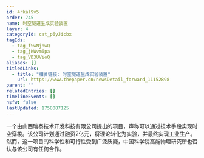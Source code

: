 ```yaml
---
id: 4rkal9v5
order: 745
name: 时空隧道生成实验装置
layer: 4
categoryId: cat_p6yJicbx
tagIds:
  - tag_fSwNjnwQ
  - tag_jKWvm6pa
  - tag_VD3UVioQ
aliases: []
titledLinks:
  - title: "相关链接: 时空隧道生成实验装置"
    url: https://www.thepaper.cn/newsDetail_forward_11152898
parent: ""
relatedEntries: []
timelineEvents: []
nsfw: false
lastUpdated: 1758087125
---
```


一个由山西瑞泰技术开发科技有限公司提出的项目，声称可以通过技术手段实现时空穿梭。该公司计划通过融资2亿元，将理论转化为实验，并最终实现工业生产。然而，这一项目的科学性和可行性受到广泛质疑，中国科学院高能物理研究所也否认与该公司有任何合作。